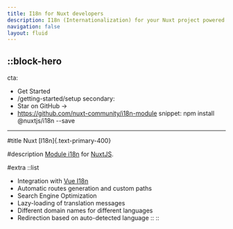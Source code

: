 ```yaml
---
title: I18n for Nuxt developers
description: I18n (Internationalization) for your Nuxt project powered by Vue I18n
navigation: false
layout: fluid
---
```


::block-hero
---
cta:
  - Get Started
  - /getting-started/setup
secondary:
  - Star on GitHub →
  - https://github.com/nuxt-community/i18n-module
snippet: npm install @nuxtjs/i18n --save
---

#title
Nuxt [I18n]{.text-primary-400}

#description
[Module i18n](https://github.com/nuxt-community/i18n-module) for [NuxtJS](https://nuxtjs.org).

#extra
  ::list
  - Integration with [Vue I18n](https://vue-i18n.intlify.dev/)
  - Automatic routes generation and custom paths
  - Search Engine Optimization
  - Lazy-loading of translation messages
  - Different domain names for different languages
  - Redirection based on auto-detected language
  ::
::
